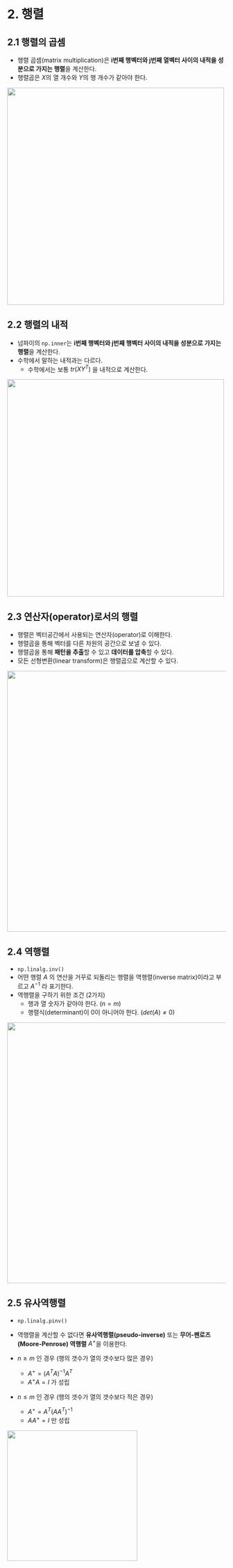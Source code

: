 # 2. 행렬

## 2.1 행렬의 곱셈

- 행렬 곱셈(matrix multiplication)은 **i번째 행벡터와 j번째 열벡터 사이의 내적을 성분으로 가지는 행렬**을 계산한다.
- 행렬곱은 $X$의 열 개수와 $Y$의 행 개수가 같아야 한다.

<img src="./img/002_01.jpg" style="width:500px;" />



## 2.2 행렬의 내적

- 넘파이의 `np.inner`는 **i번째 행벡터와 j번째 행벡터 사이의 내적을 성분으로 가지는 행렬**을 계산한다.
- 수학에서 말하는 내적과는 다르다.
  - 수학에서는 보통 $tr(XY^T)$ 을 내적으로 계산한다.

<img src="./img/002_02.jpg" style="width:500px;" />



## 2.3 연산자(operator)로서의 행렬

- 행렬은 벡터공간에서 사용되는 연산자(operator)로 이해한다.
- 행렬곱을 통해 벡터를 다른 차원의 공간으로 보낼 수 있다.
- 행렬곱을 통해 **패턴을 추출**할 수 있고 **데이터를 압축**할 수 있다.
- 모든 선형변환(linear transform)은 행렬곱으로 계산할 수 있다.

<img src="./img/002_03.jpg" style="width:600px;" />



## 2.4 역행렬

- `np.linalg.inv()`
- 어떤 행렬 $A$ 의 연산을 거꾸로 되돌리는 행렬을 역행렬(inverse matrix)이라고 부르고 $A^{-1}$ 라 표기한다.
- 역행렬을 구하기 위한 조건 (2가지)
  - 행과 열 숫자가 같아야 한다. ($n = m$)
  - 행렬식(determinant)이 0이 아니어야 한다.  ($det(A) \neq 0$)

<img src="./img/002_04.jpg" style="width:600px;" />



## 2.5 유사역행렬

- `np.linalg.pinv()`
- 역행렬을 계산할 수 없다면 **유사역행렬(pseudo-inverse)** 또는 **무어-펜로즈(Moore-Penrose) 역행렬** $A^+$을 이용한다.

- $n \geq m$ 인 경우 (행의 갯수가 열의 갯수보다 많은 경우)
  - $A^+ = \left( A^T A \right)^{-1} A^T$
  - $A^+ A = I$ 가 성립

- $n \leq m$ 인 경우 (행의 갯수가 열의 갯수보다 적은 경우)
  - $A^+ = A^T \left( A A^T \right)^{-1}$
  - $A A^+ = I$ 만 성립

<img src="./img/002_05.jpg" style="width:300px;" />